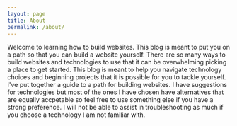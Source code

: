 ```yaml
---
layout: page
title: About
permalink: /about/
---
```

Welcome to learning how to build websites. This blog is meant to put you on a path so that you can build a website yourself. There are so many ways to build websites and technologies to use that it can be overwhelming picking a place to get started. This blog is meant to help you navigate technology choices and beginning projects that it is possible for you to tackle yourself. I've put together a guide to a path for building websites. I have suggestions for technologies but most of the ones I have chosen have alternatives that are equally accpetable so feel free to use something else if you have a strong preference. I will not be able to assist in troubleshooting as much if you choose a technology I am not familiar with.